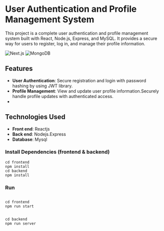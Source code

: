 # User Authentication and Profile Management System
This project is a complete user authentication and profile management system built with React, Node.js, Express, and MySQL. It provides a secure way for users to register, log in, and manage their profile information.


![Next.js](https://img.shields.io/badge/React.js-v18.3.1-blue.svg)
![MongoDB](https://img.shields.io/badge/Mysql-v8.0.39-green.svg)

## Features
- **User Authentication**: Secure registration and login with password hashing by using JWT library.
- **Profile Management**: View and update user profile information.Securely handle profile updates with authenticated access.
- 
## Technologies Used
-  **Front end**: Reactjs
-  **Back end**: Nodejs.Express
-  **Database**: Mysql


### Install Dependencies (frontend & backend)

```
cd frontend
npm install
cd backend
npm install
```
### Run

```

cd frontend
npm run start


cd backend
npm run server
```
